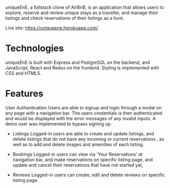 uniqueEnE, a fullstack clone of AirBnB, is an application that allows users to explore, reserve and review unique stays as a traveller, and manage their listings and check reservations of their listings as a host.

Live site: https://uniqueene.herokuapp.com/

# Technologies 
uniqueEnE is built with Express and PostgreSQL on the backend, and JavaScript, React and Redux on the frontend. Styling is implemented with CSS and HTML5. 

# Features
User Authentication
Users are able to signup and login through a modal on any page with a navigation bar. The users credentials is then authenticated and would be displayed with the error messages of any invalid inputs. A demo user was implemented to bypass signing up.

* Listings
Logged-in users are able to create and update listings, and delete listings that do not have any incoming or current reservations , as well as to add and delete images and amenities of each listing. 

*  Bookings
Logged-in users can view via 'Your Reservations' at navigation bar, and make reservations on specific listing page, and update and cancel their reservations that have not started yet, 

*  Reviews
Logged-in users can create, edit and delete reviews on specific listing page.